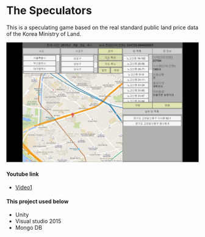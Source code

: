 # The Speculators

This is a speculating game based on the real standard public land price data of the Korea Ministry of Land.

![Screenshot](https://github.com/jihoonsong/TheSpeculators/blob/master/image/demo.PNG)

#### Youtube link
* [Video1](https://youtu.be/n_SPKlUmoXw)

#### This project used below
* Unity
* Visual studio 2015  
* Mongo DB
